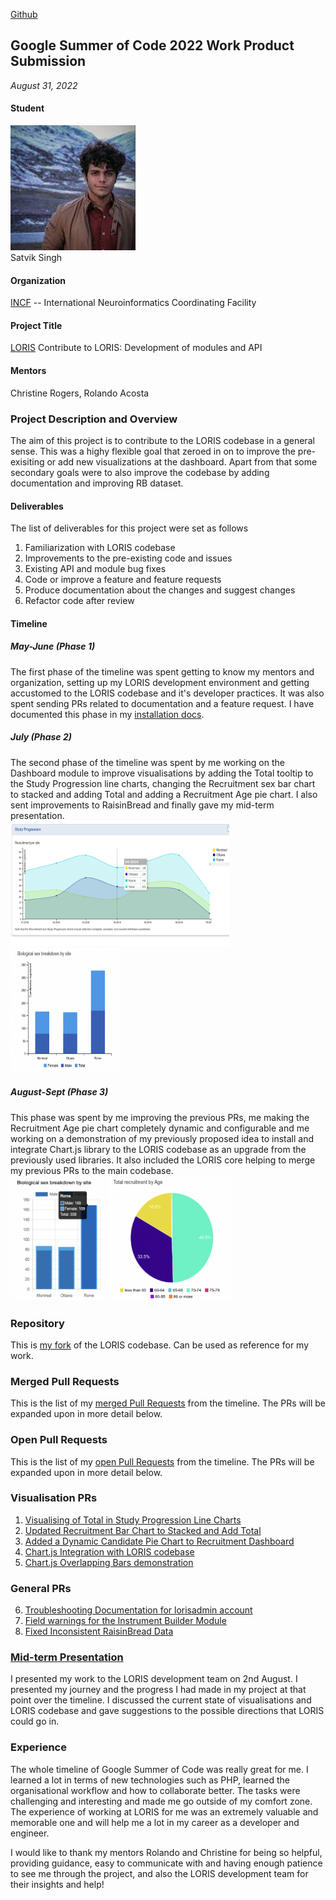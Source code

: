 
[Github](https://github.com/satvik-tha-god)

## Google Summer of Code 2022 Work Product Submission
_August 31, 2022_

#### Student

![Satvik's picture](./assets/satvik.jpeg)
<br>
Satvik Singh

#### Organization
[INCF](https://www.incf.org/) -- International Neuroinformatics Coordinating Facility

#### Project Title
[LORIS](http://loris.ca/) Contribute to LORIS: Development of modules and API

#### Mentors
Christine Rogers, Rolando Acosta

### Project Description and Overview
The aim of this project is to contribute to the LORIS codebase in a general sense. This was a highy flexible goal that zeroed in on to improve the pre-exisiting or add new visualizations at the dashboard. Apart from that some secondary goals were to also improve the codebase by adding documentation and improving RB dataset.

#### Deliverables
The list of deliverables for this project were set as follows

1. Familiarization with LORIS codebase
2. Improvements to the pre-existing code and issues
3. Existing API and module bug fixes
4. Code or improve a feature and feature requests
5. Produce documentation about the changes and suggest changes
6. Refactor code after review

#### Timeline
##### May-June (Phase 1)
The first phase of the timeline was spent getting to know my mentors and organization, setting up my LORIS development environment and getting accustomed to the LORIS codebase and it's developer practices. It was also spent sending PRs related to documentation and a feature request. I have documented this phase in my [installation docs](https://docs.google.com/document/d/1jQgLcAe8jtR0fcNpp6PviUSJEwk8ohe9OwUDL-XlC5g/edit#heading=h.tbc3dftyfoi3). 

##### July (Phase 2)
The second phase of the timeline was spent by me working on the Dashboard module to improve visualisations by adding the Total tooltip to the Study Progression line charts, changing the Recruitment sex bar chart to stacked and adding Total and adding a Recruitment Age pie chart. I also sent improvements to RaisinBread and finally gave my mid-term presentation. 
<br>
<img src="./assets/1.png" alt="study progression" height="200" width="350"/>
<img src="./assets/2.png" alt="stacked recruitment" height="200" width="175"/>
##### August-Sept (Phase 3)
This phase was spent by me improving the previous PRs, me making the Recruitment Age pie chart completely dynamic and configurable and me working on a demonstration of my previously proposed idea to install and integrate Chart.js library to the LORIS codebase as an upgrade from the previously used libraries. It also included the LORIS core helping to merge my previous PRs to the main codebase. 
<br>
<img src="./assets/4.png" alt="chart.js overlapping" height="200" width="150"/>
<img src="./assets/3.png" alt="dynamic" height="200" width="200"/>

### Repository 
This is [my fork](https://github.com/satvik-tha-god/Loris) of the LORIS codebase. Can be used as reference for my work.

### Merged Pull Requests
This is the list of my [merged Pull Requests](https://github.com/aces/Loris/pulls?q=is%3Apr+author%3Asatvik-tha-god+is%3Amerged) from the timeline. The PRs will be expanded upon in more detail below.

### Open Pull Requests
This is the list of my [open Pull Requests](https://github.com/aces/Loris/pulls?q=is%3Apr+author%3Asatvik-tha-god+is%3Aopen) from the timeline. The PRs will be expanded upon in more detail below.  

### Visualisation PRs
1. [Visualising of Total in Study Progression Line Charts](https://github.com/aces/Loris/pull/8123)
2. [Updated Recruitment Bar Chart to Stacked and Add Total](https://github.com/aces/Loris/pull/8125)
3. [Added a Dynamic Candidate Pie Chart to Recruitment Dashboard](https://github.com/aces/Loris/pull/8134)
4. [Chart.js Integration with LORIS codebase](https://github.com/aces/Loris/pull/8163)
5. [Chart.js Overlapping Bars demonstration](https://github.com/aces/Loris/pull/8164)

### General PRs
6. [Troubleshooting Documentation for lorisadmin account](https://github.com/aces/Loris/pull/8102)
7. [Field warnings for the Instrument Builder Module](https://github.com/aces/Loris/pull/8112)
8. [Fixed Inconsistent RaisinBread Data](https://github.com/aces/Loris/pull/8146)

### [Mid-term Presentation](https://docs.google.com/presentation/d/1fF7ZHcIpD1Y0gDhTJqOvjX1veF6dDzgSCsWcyaeq_l0/edit#slide=id.p)
I presented my work to the LORIS development team on 2nd August. I presented my journey and the progress I had made in my project at that point over the timeline. I discussed the current state of visualisations and LORIS codebase and gave suggestions to the possible directions that LORIS could go in.

### Experience
The whole timeline of Google Summer of Code was really great for me. I learned a lot in terms of new technologies such as PHP, learned the organisational workflow and how to collaborate better. The tasks were challenging and interesting and made me go outside of my comfort zone. The experience of working at LORIS for me was an extremely valuable and memorable one and will help me a lot in my career as a developer and engineer. 

I would like to thank my mentors Rolando and Christine for being so helpful, providing guidance, easy to communicate with and having enough patience to see me through the project, and also the LORIS development team for their insights and help!
